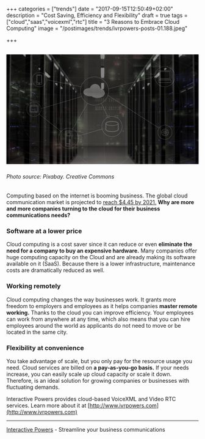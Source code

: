 +++
categories = ["trends"]
date = "2017-09-15T12:50:49+02:00"
description = "Cost Saving, Efficiency and Flexibility"
draft = true
tags = ["cloud","saas","voicexml","rtc"]
title = "3 Reasons to Embrace Cloud Computing"
image = "/postimages/trends/ivrpowers-posts-01.188.jpeg"

+++

![cloud graphic](/postimages/trends/ivrpowers-posts-01.188.jpeg)
-----------
###### Photo source: Pixabay. Creative Commons 
 
Computing based on the internet is booming business. The global cloud communication market is projected to [reach $4.45 by 2021.](http://www.marketsandmarkets.com/Market-Reports/cloud-communication-platform-market-227618526.html) **Why are more and more companies turning to the cloud for their business communications needs?**
 
 
### Software at a lower price
 
Cloud computing is a cost saver since it can reduce or even **eliminate the need for a company to buy an expensive hardware.** Many companies offer huge computing capacity on the Cloud and are already making its software available on it (SaaS). Because there is a lower infrastructure, maintenance costs are dramatically reduced as well.
 
 
### Working remotely
 
Cloud computing changes the way businesses work. It grants more freedom to employers and employees as it helps companies **master remote working.** Thanks to the cloud you can improve efficiency. Your employees can work from anywhere at any time, which also means that you can hire employees around the world as applicants do not need to move or be located in the same city.
 
 
### Flexibility at convenience
 
You take advantage of scale, but you only pay for the resource usage you need. Cloud services are billed on **a pay-as-you-go basis.** If your needs increase, you can easily scale up cloud capacity or scale it down. Therefore, is an ideal solution for growing companies or businesses with fluctuating demands.
 
Interactive Powers provides cloud-based VoiceXML and Video RTC services. Learn more about it at [http://www.ivrpowers.com](http://www.ivrpowers.com)

 
---
[Interactive Powers](http://www.ivrpowers.com/) - Streamline your business communications


 
 
 
